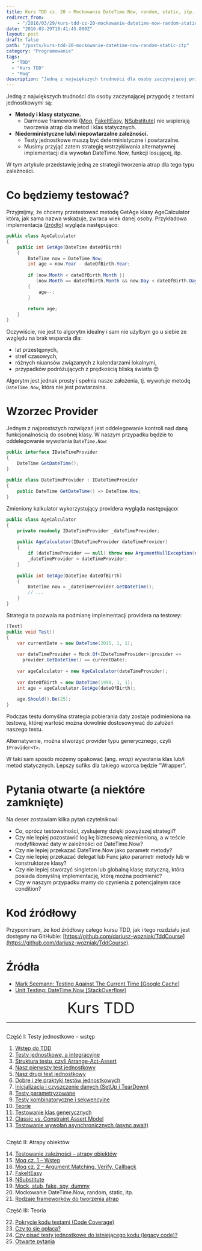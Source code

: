 ```yaml
---
title: Kurs TDD cz. 20 — Mockowanie DateTime.Now, random, static, itp.
redirect_from:
    - "/2016/03/29/kurs-tdd-cz-20-mockowanie-datetime-now-random-static-itp/"
date: "2016-03-29T18:41:45.000Z"
layout: post
draft: false
path: "/posts/kurs-tdd-20-mockowanie-datetime-now-random-static-itp"
category: "Programowanie"
tags:
  - "TDD"
  - "Kurs TDD"
  - "Moq"
description: "Jedną z największych trudności dla osoby zaczynającej przygodę z testami jednostkowymi są metody i klasy statyczne oraz niederministyczne lub/i niepowtarzalne zależności. Testy jednostkowe muszą być deterministyczne i powtarzalne. Musimy przyjąć zatem strategię wstrzykiwania alternatywnej implementacji dla wywołań DateTime.Now, funkcji losującej, itp. W tym artykule przedstawię jedną ze strategii tworzenia atrap dla tego typu zależności."
---
```


Jedną z największych trudności dla osoby zaczynającej przygodę z testami jednostkowymi są:

*   **Metody i klasy statyczne.**
    *   Darmowe frameworki ([Moq](/posts/kurs-tdd-15-wstep-do-moq), [FakeItEasy](/posts/kurs-tdd-17-fakeiteasy), [NSubstitute](/posts/kurs-tdd-18-nsubstitute)) nie wspierają tworzenia atrap dla metod i klas statycznych.
*   **Niederministyczne lub/i niepowtarzalne zależności.**
    *   Testy jednostkowe muszą być deterministyczne i powtarzalne.
    *   Musimy przyjąć zatem strategię wstrzykiwania alternatywnej implementacji dla wywołań DateTime.Now, funkcji losującej, itp.

W tym artykule przedstawię jedną ze strategii tworzenia atrap dla tego typu zależności.

# Co będziemy testować?

Przyjmijmy, że chcemy przetestować metodę GetAge klasy AgeCalculator która, jak sama nazwa wskazuje, zwraca wiek danej osoby. Przykładowa implementacja ([źródło](http://stackoverflow.com/a/229/297823)) wygląda następująco:

```csharp
public class AgeCalculator
{
    public int GetAge(DateTime dateOfBirth)
    {
        DateTime now = DateTime.Now;
        int age = now.Year - dateOfBirth.Year;
 
        if (now.Month < dateOfBirth.Month ||
           (now.Month == dateOfBirth.Month && now.Day < dateOfBirth.Day))
        {
            age--;
        }
 
        return age;
    }
}
```
 Oczywiście, nie jest to algorytm idealny i sam nie użyłbym go u siebie ze względu na brak wsparcia dla:

*   lat przestępnych,
*   stref czasowych,
*   różnych niuansów związanych z kalendarzami lokalnymi,
*   przypadków podróżujących z prędkością bliską światła 😊

Algorytm jest jednak prosty i spełnia nasze założenia, tj. wywołuje metodę `DateTime.Now`, która nie jest powtarzalna.

# Wzorzec Provider

Jednym z najprostszych rozwiązań jest oddelegowanie kontroli nad daną funkcjonalnością do osobnej klasy. W naszym przypadku będzie to oddelegowanie wywołania `DateTime.Now`:

```csharp
public interface IDateTimeProvider
{
    DateTime GetDateTime();
}
 
public class DateTimeProvider : IDateTimeProvider
{
    public DateTime GetDateTime() => DateTime.Now;
}
```

 Zmieniony kalkulator wykorzystujący providera wygląda następująco:
 
```csharp
public class AgeCalculator
{
    private readonly IDateTimeProvider _dateTimeProvider;
 
    public AgeCalculator(IDateTimeProvider dateTimeProvider)
    {
        if (dateTimeProvider == null) throw new ArgumentNullException(nameof(dateTimeProvider));
        _dateTimeProvider = dateTimeProvider;
    }
 
    public int GetAge(DateTime dateOfBirth)
    {
        DateTime now = _dateTimeProvider.GetDateTime();
        // ...
    }
}
```

 Strategia ta pozwala na podmianę implementacji providera na testowy:
 
```csharp
[Test]
public void Test()
{
    var currentDate = new DateTime(2015, 1, 1);
    
    var dateTimeProvider = Mock.Of<IDateTimeProvider>(provider =>
      provider.GetDateTime() == currentDate);
 
    var ageCalculator = new AgeCalculator(dateTimeProvider);
 
    var dateOfBirth = new DateTime(1990, 1, 1);
    int age = ageCalculator.GetAge(dateOfBirth);
 
    age.Should().Be(25);
}
```

 Podczas testu domyślna strategia pobierania daty zostaje podmieniona na testową, której wartość można dowolnie dostosowywać do założeń naszego testu.
 
 Alternatywnie, można stworzyć provider typu generycznego, czyli `IProvider<T>`.
 
 W taki sam sposób możemy opakować (ang. _wrap_) wywołania klas lub/i metod statycznych. Lepszy sufiks dla takiego wzorca będzie "Wrapper".

# Pytania otwarte (a niektóre zamknięte)

Na deser zostawiam kilka pytań czytelnikowi:

*   Co, oprócz testowalności, zyskujemy dzięki powyższej strategii?
*   Czy nie lepiej pozostawić logikę biznesową niezmienioną, a w teście modyfikować daty w zależności od DateTime.Now?
*   Czy nie lepiej przekazać DateTime.Now jako parametr metody?
*   Czy nie lepiej przekazać delegat lub Func<DateTime> jako parametr metody lub w konstruktorze klasy?
*   Czy nie lepiej stworzyć singleton lub globalną klasę statyczną, która posiada domyślną implementację, którą można podmienić?
*   Czy w naszym przypadku mamy do czynienia z potencjalnym race condition?

# Kod źródłowy

Przypominam, że kod źródłowy całego kursu TDD, jak i tego rozdziału jest dostępny na GitHubie: [https://github.com/dariusz-wozniak/TddCourse](https://github.com/dariusz-wozniak/TddCourse).

# Źródła

*   [Mark Seemann: Testing Against The Current Time \[Google Cache\]](http://webcache.googleusercontent.com/search?q=cache:23h1pN30EYoJ:blogs.msdn.com/b/ploeh/archive/2007/05/12/testingagainstthecurrenttime.aspx+&cd=1&hl=en&ct=clnk&gl=pl&client=ubuntu)
*   [Unit Testing: DateTime.Now \[StackOverflow\]](http://stackoverflow.com/questions/2425721/unit-testing-datetime-now/2425739)

<!-- tdd-course-infobox-start -->
<div class="boxBorder">

<div style="text-align: center; font-size: 40px">Kurs TDD</div>

----

<div class="row">
<div class="column">

Część I: Testy jednostkowe – wstęp

1. [Wstęp do TDD](/posts/kurs-tdd-1-wstep/)
2. [Testy jednostkowe, a integracyjne](/posts/kurs-tdd-2-testy-jednostkowe-a-testy-integracyjne/)
3. [Struktura testu, czyli Arrange-Act-Assert](/posts/kurs-tdd-3-struktura-test-czyli-arrange-act-assert)
4. [Nasz pierwszy test jednostkowy](/posts/kurs-tdd-4-nasz-pierwszy-test-jednostkowy)
5. [Nasz drugi test jednostkowy](/posts/kurs-tdd-5-nasz-drugi-test-jednostkowy)
6. [Dobre i złe praktyki testów jednostkowych](/posts/kurs-tdd-6-dobre-i-zle-praktyki-testow-jednostkowych)
7. [Inicjalizacja i czyszczenie danych (SetUp i TearDown)](/posts/kurs-tdd-7-inicjalizacja-i-czyszczenie-danych-setup-i-teardown/)
8. [Testy parametryzowane](/posts/kurs-tdd-8-testy-parametryzowane)
9. [Testy kombinatoryczne i sekwencyjne](/posts/kurs-tdd-9-testy-kombinatoryczne-i-sekwencyjne)
10. [Teorie](/posts/kurs-tdd-10-teorie)
11. [Testowanie klas generycznych](/posts/kurs-tdd-11-testowanie-klas-generycznych)
12. [Classic vs. Constraint Assert Model](/posts/kurs-tdd-12-classic-vs-constraint-assert-model)
13. [Testowanie wywołań asynchronicznych (async await)](/posts/kurs-tdd-13-testowanie-wywolan-asynchronicznych-async-await)

</div>

<div class="column">

Część II: Atrapy obiektów

14. [Testowanie zależności – atrapy obiektów](/posts/kurs-tdd-14-testowanie-zaleznosci-atrapy-obiektow)
2. [Moq cz. 1 – Wstęp](/posts/kurs-tdd-15-wstep-do-moq)
3. [Moq cz. 2 – Argument Matching, Verify, Callback](/posts/kurs-tdd-16-zaawansowane-techniki-moq-argument-matching-verify-callback)
4. [FakeItEasy](/posts/kurs-tdd-17-fakeiteasy)
5. [NSubstitute](/posts/kurs-tdd-18-nsubstitute)
6. [Mock, stub, fake, spy, dummy](/posts/kurs-tdd-19-mock-stub-fake-spy-dummy)
7. Mockowanie DateTime.Now, random, static, itp.
8. [Rodzaje frameworków do tworzenia atrap](/posts/kurs-tdd-21-rodzaje-frameworkow-do-tworzenia-atrap/)

Część III: Teoria

22. [Pokrycie kodu testami (Code Coverage)](/posts/kurs-tdd-22-pokrycie-kodu-testami-code-coverage/)
1. [Czy to się opłaca?](/posts/kurs-tdd-23-czy-to-sie-oplaca/)
1. [Czy pisać testy jednostkowe do istniejącego kodu (legacy code)?](/posts/kurs-tdd-24-czy-pisac-testy-jednostkowe-do-istniejacego-kodu-legacy-code/)
1. [Otwarte pytania](/posts/kurs-tdd-25-otwarte-pytania/)

</div>
</div>
</div>
<!-- tdd-course-infobox-end -->